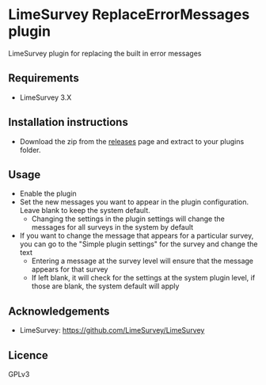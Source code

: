 # LimeSurvey ReplaceErrorMessages plugin
LimeSurvey plugin for replacing the built in error messages

## Requirements
- LimeSurvey 3.X

## Installation instructions
- Download the zip from the [releases](https://github.com/adamzammit/ReplaceErrorMessages/releases) page and extract to your plugins folder.

## Usage
- Enable the plugin
- Set the new messages you want to appear in the plugin configuration. Leave blank to keep the system default.
	- Changing the settings in the plugin settings will change the messages for all surveys in the system by default
- If you want to change the message that appears for a particular survey, you can go to the "Simple plugin settings" for the survey and change the text
	- Entering a message at the survey level will ensure that the message appears for that survey
    - If left blank, it will check for the settings at the system plugin level, if those are blank, the system default will apply

## Acknowledgements

- LimeSurvey: https://github.com/LimeSurvey/LimeSurvey
 
## Licence

GPLv3
